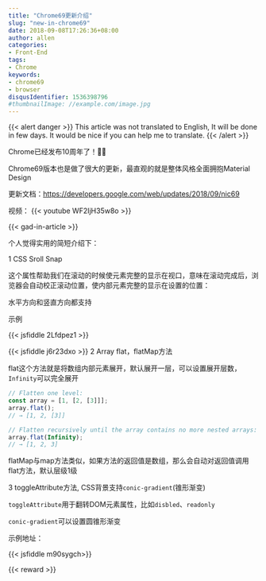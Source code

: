 ```yaml
---
title: "Chrome69更新介绍"
slug: "new-in-chrome69"
date: 2018-09-08T17:26:36+08:00
author: allen
categories:
- Front-End
tags:
- Chrome
keywords:
- chrome69
- browser
disqusIdentifier: 1536398796
#thumbnailImage: //example.com/image.jpg
---
```


{{< alert danger >}}
  This article was not translated to English, It will be done in few days. It would be nice if you can help me to translate.
{{< /alert >}}

Chrome已经发布10周年了！🎉🎉

Chrome69版本也是做了很大的更新，最直观的就是整体风格全面拥抱Material Design

更新文档：https://developers.google.com/web/updates/2018/09/nic69
<!--more-->
视频：
{{< youtube WF2IjH35w8o >}}

{{< gad-in-article >}}

个人觉得实用的简短介绍下：

1 CSS Sroll Snap

这个属性帮助我们在滚动的时候使元素完整的显示在视口，意味在滚动完成后，浏览器会自动校正滚动位置，使内部元素完整的显示在设置的位置：

水平方向和竖直方向都支持

示例

{{< jsfiddle 2Lfdpez1 >}}

{{< jsfiddle j6r23dxo >}}
2 Array flat，flatMap方法

flat这个方法就是将数组内部元素展开，默认展开一层，可以设置展开层数，`Infinity`可以完全展开

```js
// Flatten one level:
const array = [1, [2, [3]]];
array.flat();
// → [1, 2, [3]]

// Flatten recursively until the array contains no more nested arrays:
array.flat(Infinity);
// → [1, 2, 3]
```
flatMap与map方法类似，如果方法的返回值是数组，那么会自动对返回值调用flat方法，默认层级1级

3 toggleAttribute方法, CSS背景支持`conic-gradient`(锥形渐变)

`toggleAttribute`用于翻转DOM元素属性，比如`disbled`、`readonly`

`conic-gradient`可以设置圆锥形渐变

示例地址：

{{< jsfiddle m90sygch>}}

{{< reward >}}
